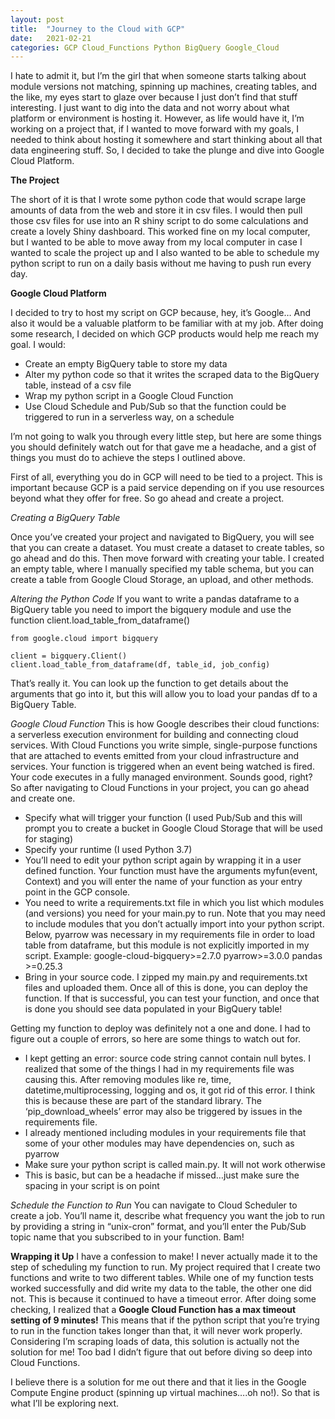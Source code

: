 ```yaml
---
layout: post
title:  "Journey to the Cloud with GCP"
date:   2021-02-21
categories: GCP Cloud_Functions Python BigQuery Google_Cloud
---
```


I hate to admit it, but I’m the girl that when someone starts talking about module versions not matching, spinning up machines, creating tables, and the like, my eyes start to glaze over because I just don’t find that stuff interesting. I just want to dig into the data and not worry about what platform or environment is hosting it. However, as life would have it, I’m working on a project that, if I wanted to move forward with my goals, I needed to think about hosting it somewhere and start thinking about all that data engineering stuff. So, I decided to take the plunge and dive into Google Cloud Platform.

**The Project**  

The short of it is that I wrote some python code that would scrape large amounts of data from the web and store it in csv files. I would then pull those csv files for use into an R shiny script to do some calculations and create a lovely Shiny dashboard. This worked fine on my local computer, but I wanted to be able to move away from my local computer in case I wanted to scale the project up and I also wanted to be able to schedule my python script to run on a daily basis without me having to push run every day.


**Google Cloud Platform**

I decided to try to host my script on GCP because, hey, it’s Google… And also it would be a valuable platform to be familiar with at my job. After doing some research, I decided on which GCP products would help me reach my goal. I would:
   * Create an empty BigQuery table to store my data
   * Alter my python code so that it writes the scraped data to the BigQuery table, instead of a csv file
   * Wrap my python script in a Google Cloud Function
   * Use Cloud Schedule and Pub/Sub so that the function could be triggered to run in a serverless way, on a schedule

I’m not going to walk you through every little step, but here are some things you should definitely watch out for that gave me a headache, and a gist of things you must do to achieve the steps I outlined above. 

First of all, everything you do in GCP will need to be tied to a project. This is important because GCP is a paid service depending on if you use resources beyond what they offer for free. So go ahead and create a project.


*Creating a BigQuery Table*

Once you’ve created your project and navigated to BigQuery, you will see that you can create a dataset. You must create a dataset to create tables, so go ahead and do this. Then move forward with creating your table. I created an empty table, where I manually specified my table schema, but you can create a table from Google Cloud Storage, an upload, and other methods.

*Altering the Python Code*
If you want to write a pandas dataframe to a BigQuery table you need to import the bigquery module and use the function client.load_table_from_dataframe()

    from google.cloud import bigquery

    client = bigquery.Client()
    client.load_table_from_dataframe(df, table_id, job_config)

That’s really it. You can look up the function to get details about the arguments that go into it, but this will allow you to load your pandas df to a BigQuery Table.


*Google Cloud Function*
This is how Google describes their cloud functions: a serverless execution environment for building and connecting cloud services. With Cloud Functions you write simple, single-purpose functions that are attached to events emitted from your cloud infrastructure and services. Your function is triggered when an event being watched is fired. Your code executes in a fully managed environment. Sounds good, right? So after navigating to Cloud Functions in your project, you can go ahead and create one.
*   Specify what will trigger your function (I used Pub/Sub and this will prompt you to create a bucket in Google Cloud Storage that will be used for staging)
* Specify your runtime (I used Python 3.7)
* You’ll need to edit your python script again by wrapping it in a user defined function. Your function must have the arguments myfun(event, Context) and you will enter the name of your function as your entry point in the GCP console.
* You need to write a requirements.txt file in which you list which modules (and versions) you need for your main.py to run. Note that you may need to include modules that you don’t actually import into your python script. Below, pyarrow was necessary in my requirements file in order to load table from dataframe, but this module is not explicitly imported in my script. Example:
google-cloud-bigquery>=2.7.0
pyarrow>=3.0.0
pandas >=0.25.3
* Bring in your source code. I zipped my main.py and requirements.txt files and uploaded them.
Once all of this is done, you can deploy the function. If that is successful, you can test your function, and once that is done you should see data populated in your BigQuery table!

Getting my function to deploy was definitely not a one and done. I had to figure out a couple of errors, so here are some things to watch out for.
* I kept getting an error: source code string cannot contain null bytes. I realized that some of the things I had in my requirements file was causing this. After removing modules like re, time, datetime,multiprocessing, logging and os, it got rid of this error. I think this is because these are part of the standard library. The ‘pip_download_wheels’ error may also be triggered by issues in the requirements file.
* I already mentioned including modules in your requirements file that some of your other modules may have dependencies on, such as pyarrow
* Make sure your python script is called main.py. It will not work otherwise
* This is basic, but can be a headache if missed…just make sure the spacing in your script is on point

*Schedule the Function to Run*
You can navigate to Cloud Scheduler to create a job. You’ll name it, describe what frequency you want the job to run by providing a string in “unix-cron”  format, and you’ll enter the Pub/Sub topic name that you subscribed to in your function. Bam!

**Wrapping it Up**
I have a confession to make! I never actually made it to the step of scheduling my function to run. My project required that I create two functions and write to two different tables. While one of my function tests worked successfully and did write my data to the table, the other one did not. This is because it continued to have a timeout error. After doing some checking, I realized that a **Google Cloud Function has a max timeout setting of 9 minutes!** This means that if the python script that you’re trying to run in the function takes longer than that, it will never work properly. Considering I’m scraping loads of data, this solution is actually not the solution for me! Too bad I didn’t figure that out before diving so deep into Cloud Functions.

I believe there is a solution for me out there and that it lies in the Google Compute Engine product (spinning up virtual machines….oh no!). So that is what I’ll be exploring next.



